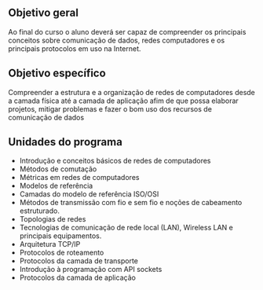## Objetivo geral 
Ao final do curso o aluno deverá ser capaz de compreender os principais conceitos sobre comunicação de dados, redes computadores e os principais protocolos em uso na Internet.

## Objetivo específico
Compreender a estrutura e a organização de redes de computadores desde a camada física até a camada de aplicação afim de que possa elaborar projetos, mitigar problemas e fazer o bom uso dos recursos de comunicação de dados

## Unidades do programa
- Introdução e conceitos básicos de redes de computadores
- Métodos de comutação
- Métricas em redes de computadores
- Modelos de referência
- Camadas do modelo de referência ISO/OSI
- Métodos de transmissão com fio e sem fio e noções de cabeamento estruturado.
- Topologias de redes
- Tecnologias de comunicação de rede local (LAN), Wireless LAN e principais equipamentos.
- Arquitetura TCP/IP
- Protocolos de roteamento
- Protocolos da camada de transporte
- Introdução à programação com API sockets
- Protocolos da camada de aplicação